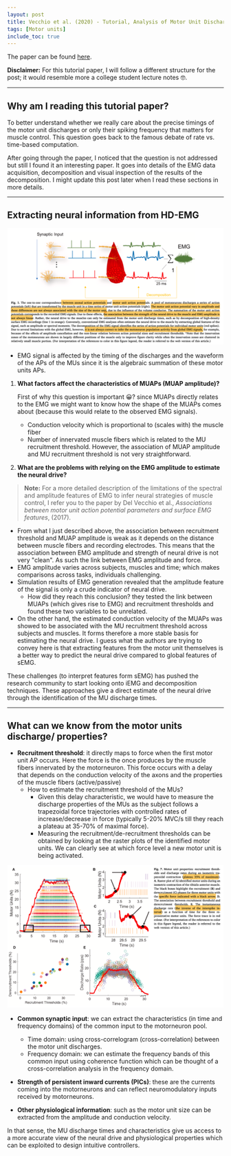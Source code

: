 ```yaml
---
layout: post
title: Vecchio et al. (2020) - Tutorial, Analysis of Motor Unit Discharge Characteristics from High-Density Surface EMG Signals
tags: [Motor units]
include_toc: true
---
```

The paper can be found [here](https://www.sciencedirect.com/science/article/pii/S1050641120300419?via=ihub).

**Disclaimer:** For this tutorial paper, I will follow a different structure for the post; it would resemble more a college student lecture notes 🤓.

---
## Why am I reading this tutorial paper?
To better understand whether we really care about the precise timings of the motor unit discharges or only their spiking frequency that matters for muscle control. This question goes back to the famous debate of rate vs. time-based computation.

After going through the paper, I noticed that the question is not addressed but still I found it an interesting paper. It goes into details of the EMG data acquisition, decomposition and visual inspection of the results of the decomposition. I might update this post later when I read these sections in more details.

---
## Extracting neural information from HD-EMG
![MUAPs_EMG](/lit_review/figures/farina_tutorial_MUAP_EMG.png)
  
- EMG signal is affected by the timing of the discharges and the waveform of the APs of the MUs since it is the algebraic summation of these motor units APs.

1. **What factors affect the characteristics of MUAPs (MUAP amplitude)?** 
   
   First of why this question is important 😀? since MUAPs directly relates to the EMG we might want to know how the shape of the MUAPs comes about (because this would relate to the observed EMG signals).
   - Conduction velocity which is proportional to (scales with) the muscle fiber
   - Number of innervated muscle fibers which is related to the MU recruitment threshold. However, the association of MUAP amplitude and MU recruitment threshold is not very straightforward.
          
2. **What are the problems with relying on the EMG amplitude to estimate the neural drive?**
   
 > **Note:** For a more detailed description of the limitations of the spectral and amplitude features of  EMG to infer neural strategies of muscle control, I refer you to the paper by Del Vecchio et al., *Associations between motor unit action potential parameters and surface EMG features*, (2017).

   - From what I just described above, the association between recruitment threshold and MUAP amplitude is weak as it depends on the distance between muscle fibers and recording electrodes. This means that the association between EMG amplitude and strength of neural drive is not very "clean". As such the link between EMG amplitude and force.
   - EMG amplitude varies across subjects, muscles and time; which makes comparisons across tasks, individuals challenging.
   - Simulation results of EMG generation revealed that the amplitude feature of the signal is only a crude indicator of neural drive. 
        - How did they reach this conclusion? they tested the link between MUAPs (which gives rise to EMG) and recruitment thresholds and found these two variables to be unrelated.
   - On the other hand, the estimated conduction velocity of the MUAPs was showed to be associated with the MU recruitment threshold across subjects and muscles. It forms therefore a more stable basis for estimating the neural drive. I guess what the authors are trying to convey here is that extracting features from the motor unit themselves is a better way to predict the neural drive compared to global features of sEMG.

These challenges (to interpret features form sEMG) has pushed the research community to start looking onto iEMG and decomposition techniques. These approaches give a direct estimate of the neural drive through the identification of the MU discharge times.

---
## What can we know from the motor units discharge/ properties?
- **Recruitment threshold**: it directly maps to force when the first motor unit AP occurs. Here the force is the once produces by the muscle fibers innervated by the motorneuron. This force occurs with a delay that depends on the conduction velocity of the axons and the properties of the muscle fibers (active/passive)
    - How to estimate the recruitment threshold of the MUs?
         - Given this delay characteristic, we would have to measure the discharge properties of the MUs as the subject follows a trapezoidal force trajectories with controlled rates of increase/decrease in force (typically 5-20% MVC/s till they reach a plateau at 35-70% of maximal force).
        - Measuring the recruitment/de-recruitment thresholds can be obtained by looking at the raster plots of the identified motor units. We can clearly see at which force level a new motor unit is being activated.
          
![MU_recruitment_threshold](/lit_review/figures/farina_tutorial_recruitment_threshold.png)

- **Common synaptic input**: we can extract the characteristics (in time and frequency domains) of the common input to the motorneuron pool.
    - Time domain: using cross-correlogram (cross-correlation) between the motor unit discharges.
    - Frequency domain: we can estimate the frequency bands of this common input using coherence function which can be thought of a cross-correlation analysis in the frequency domain.
    
- **Strength of persistent inward currents (PICs)**: these are the currents coming into the motorneurons and can reflect neuromodulatory inputs received by motorneurons.
  
- **Other physiological information**: such as the motor unit size can be extracted from the amplitude and conduction velocity.


In that sense, the MU discharge times and characteristics give us access to a more accurate view of the neural drive and physiological properties which can be exploited to design intuitive controllers.